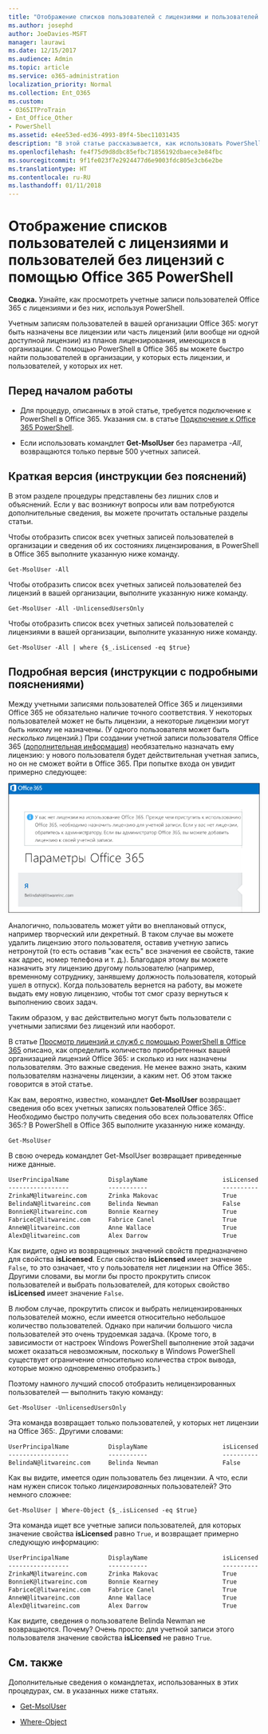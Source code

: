 ```yaml
---
title: "Отображение списков пользователей с лицензиями и пользователей без лицензий с помощью Office 365 PowerShell"
ms.author: josephd
author: JoeDavies-MSFT
manager: laurawi
ms.date: 12/15/2017
ms.audience: Admin
ms.topic: article
ms.service: o365-administration
localization_priority: Normal
ms.collection: Ent_O365
ms.custom:
- O365ITProTrain
- Ent_Office_Other
- PowerShell
ms.assetid: e4ee53ed-ed36-4993-89f4-5bec11031435
description: "В этой статье рассказывается, как использовать PowerShell в Office 365 для просмотра учетных записей пользователей с лицензиями и пользователей без лицензий."
ms.openlocfilehash: fe4f75d9d8dbc85efbc71856192dbaece3e84fbc
ms.sourcegitcommit: 9f1fe023f7e2924477d6e9003fdc805e3cb6e2be
ms.translationtype: HT
ms.contentlocale: ru-RU
ms.lasthandoff: 01/11/2018
---
```

# <a name="view-licensed-and-unlicensed-users-with-office-365-powershell"></a>Отображение списков пользователей с лицензиями и пользователей без лицензий с помощью Office 365 PowerShell

**Сводка.** Узнайте, как просмотреть учетные записи пользователей Office 365 с лицензиями и без них, используя PowerShell.
  
Учетным записям пользователей в вашей организации Office 365: могут быть назначены все лицензии или часть лицензий (или вообще ни одной доступной лицензии) из планов лицензирования, имеющихся в организации. С помощью PowerShell в Office 365 вы можете быстро найти пользователей в организации, у которых есть лицензии, и пользователей, у которых их нет.
  
## <a name="before-you-begin"></a>Перед началом работы

- Для процедур, описанных в этой статье, требуется подключение к PowerShell в Office 365. Указания см. в статье [Подключение к Office 365 PowerShell](connect-to-office-365-powershell.md).
    
- Если использовать командлет **Get-MsolUser** без параметра _-All_, возвращаются только первые 500 учетных записей.
    
## <a name="the-short-version-instructions-without-explanations"></a>Краткая версия (инструкции без пояснений)

В этом разделе процедуры представлены без лишних слов и объяснений. Если у вас возникнут вопросы или вам потребуются дополнительные сведения, вы можете прочитать остальные разделы статьи.
  
Чтобы отобразить список всех учетных записей пользователей в организации и сведения об их состояниях лицензирования, в PowerShell в Office 365 выполните указанную ниже команду.
  
```
Get-MsolUser -All
```

Чтобы отобразить список всех учетных записей пользователей без лицензий в вашей организации, выполните указанную ниже команду.
  
```
Get-MsolUser -All -UnlicensedUsersOnly
```

Чтобы отобразить список всех учетных записей пользователей с лицензиями в вашей организации, выполните указанную ниже команду.
  
```
Get-MsolUser -All | where {$_.isLicensed -eq $true}
```

## <a name="the-long-version-instructions-with-detailed-explanations"></a>Подробная версия (инструкции с подробными пояснениями)

Между учетными записями пользователей Office 365 и лицензиями Office 365 не обязательно наличие точного соответствия. У некоторых пользователей может не быть лицензии, а некоторые лицензии могут быть никому не назначены. (У одного пользователя может быть *несколько* лицензий.) При создании учетной записи пользователя Office 365 ([дополнительная информация]((http://technet.microsoft.com/library/0ab9fcac-e5ea-4b5b-b72c-8c92c55565ac.aspx))) необязательно назначать ему лицензию: у нового пользователя будет действительная учетная запись, но он не сможет войти в Office 365. При попытке входа он увидит примерно следующее:
  
![Пользователь без действительной лицензии Office 365.](images/o365_powershell_no_license.png)
  
Аналогично, пользователь может уйти во внеплановый отпуск, например творческий или декретный. В таком случае вы можете удалить лицензию этого пользователя, оставив учетную запись нетронутой (то есть оставив "как есть" все значения ее свойств, такие как адрес, номер телефона и т. д.). Благодаря этому вы можете назначить эту лицензию другому пользователю (например, временному сотруднику, занявшему должность пользователя, который ушел в отпуск). Когда пользователь вернется на работу, вы можете выдать ему новую лицензию, чтобы тот смог сразу вернуться к выполнению своих задач.
  
Таким образом, у вас действительно могут быть пользователи с учетными записями без лицензий или наоборот.
  
В статье [Просмотр лицензий и служб с помощью PowerShell в Office 365](view-licenses-and-services-with-office-365-powershell.md) описано, как определить количество приобретенных вашей организацией лицензий Office 365: и сколько из них назначены пользователям. Это важные сведения. Не менее важно знать, каким пользователям назначены лицензии, а каким  нет. Об этом также говорится в этой статье.
  
Как вам, вероятно, известно, командлет **Get-MsolUser** возвращает сведения обо всех учетных записях пользователей Office 365:. Необходимо быстро получить сведения обо всех пользователях Office 365:? В PowerShell в Office 365 выполните указанную ниже команду.
  
```
Get-MsolUser
```

В свою очередь командлет Get-MsolUser возвращает приведенные ниже данные.
  
```
UserPrincipalName           DisplayName                     isLicensed
-----------------           -----------                     ----------
ZrinkaM@litwareinc.com      Zrinka Makovac                  True
BelindaN@litwareinc.com     Belinda Newman                  False
BonnieK@litwareinc.com      Bonnie Kearney                  True
FabriceC@litwareinc.com     Fabrice Canel                   True
AnneW@litwareinc.com        Anne Wallace                    True
AlexD@litwareinc.com        Alex Darrow                     True
```

Как видите, одно из возвращенных значений свойств предназначено для свойства **isLicensed**. Если свойство **isLicensed** имеет значение `False`, то это означает, что у пользователя нет лицензии на Office 365:. Другими словами, вы могли бы просто прокрутить список пользователей и выбрать пользователей, для которых свойство **isLicensed** имеет значение `False`.
  
В любом случае, прокрутить список и выбрать нелицензированных пользователей можно, если имеется относительно небольшое количество пользователей. Однако при наличии большого числа пользователей это очень трудоемкая задача. (Кроме того, в зависимости от настроек Windows PowerShell выполнение этой задачи может оказаться невозможным, поскольку в Windows PowerShell существует ограничение относительно количества строк вывода, которые можно одновременно отобразить.)
  
Поэтому намного лучший способ отобразить нелицензированных пользователей — выполнить такую команду:
  
```
Get-MsolUser -UnlicensedUsersOnly
```

Эта команда возвращает только пользователей, у которых нет лицензии на Office 365:. Другими словами:
  
```
UserPrincipalName           DisplayName                     isLicensed
-----------------           -----------                     ----------
BelindaN@litwareinc.com     Belinda Newman                  False
```

Как вы видите, имеется один пользователь без лицензии. А что, если нам нужен список только  *лицензированных*  пользователей? Это немного сложнее:
  
```
Get-MsolUser | Where-Object {$_.isLicensed -eq $true}
```

Эта команда ищет все учетные записи пользователей, для которых значение свойства **isLicensed** равно `True`, и возвращает примерно следующую информацию:
  
```
UserPrincipalName           DisplayName                     isLicensed
-----------------           -----------                     ----------
ZrinkaM@litwareinc.com      Zrinka Makovac                  True
BonnieK@litwareinc.com      Bonnie Kearney                  True
FabriceC@litwareinc.com     Fabrice Canel                   True
AnneW@litwareinc.com        Anne Wallace                    True
AlexD@litwareinc.com        Alex Darrow                     True
```

Как видите, сведения о пользователе Belinda Newman не возвращаются. Почему? Очень просто: для учетной записи этого пользователя значение свойства **isLicensed** не равно `True`.
  
## <a name="see-also"></a>См. также
<a name="SeeAlso"> </a>

Дополнительные сведения о командлетах, использованных в этих процедурах, см. в указанных ниже статьях.
  
- [Get-MsolUser](https://go.microsoft.com/fwlink/p/?LinkId=691547)
    
- [Where-Object](https://go.microsoft.com/fwlink/p/?LinkId=113423)
    

